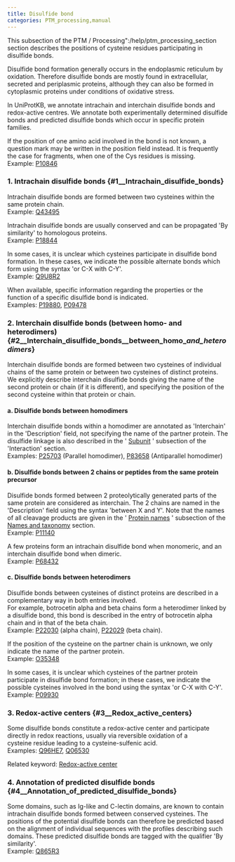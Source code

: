 ```yaml
---
title: Disulfide bond
categories: PTM_processing,manual
---
```


This subsection of the PTM / Processing":/help/ptm\_processing\_section section describes the positions of cysteine residues participating in disulfide bonds.

Disulfide bond formation generally occurs in the endoplasmic reticulum by oxidation. Therefore disulfide bonds are mostly found in extracellular, secreted and periplasmic proteins, although they can also be formed in cytoplasmic proteins under conditions of oxidative stress.

In UniProtKB, we annotate intrachain and interchain disulfide bonds and redox-active centres. We annotate both experimentally determined disulfide bonds and predicted disulfide bonds which occur in specific protein families.

If the position of one amino acid involved in the bond is not known, a question mark may be written in the position field instead. It is frequently the case for fragments, when one of the Cys residues is missing.  
Example: [P10846](https://www.uniprot.org/uniprotkb/P10846#ptm%5Fprocessing)

### 1. Intrachain disulfide bonds {\#1\_\_Intrachain\_disulfide\_bonds}

Intrachain disulfide bonds are formed between two cysteines within the same protein chain.  
Example: [Q43495](https://www.uniprot.org/uniprotkb/Q43495#ptm_processing)

Intrachain disulfide bonds are usually conserved and can be propagated 'By similarity' to homologous proteins.  
Example: [P18844](https://www.uniprot.org/uniprotkb/P18844#ptm%5Fprocessing)

In some cases, it is unclear which cysteines participate in disulfide bond formation. In these cases, we indicate the possible alternate bonds which form using the syntax 'or C-X with C-Y'.  
Example: [Q9U8R2](https://www.uniprot.org/uniprotkb/Q9U8R2#ptm%5Fprocessing)

When available, specific information regarding the properties or the function of a specific disulfide bond is indicated.  
Examples: [P19880](https://www.uniprot.org/uniprotkb/P19880#ptm_processing), [P09478](https://www.uniprot.org/uniprotkb/P09478#ptm_processing)

### 2. Interchain disulfide bonds (between homo- and heterodimers) {\#2\_\_Interchain\_disulfide\_bonds\_\_between\_homo\_*and\_heterodimers*}

Interchain disulfide bonds are formed between two cysteines of individual chains of the same protein or between two cysteines of distinct proteins. We explicitly describe interchain disulfide bonds giving the name of the second protein or chain (if it is different), and specifying the position of the second cysteine within that protein or chain.

#### a. Disulfide bonds between homodimers

Interchain disulfide bonds within a homodimer are annotated as 'Interchain' in the 'Description' field, not specifying the name of the partner protein. The disulfide linkage is also described in the ' [Subunit](https://www.uniprot.org/help/subunit) ' subsection of the 'Interaction' section.  
Examples: [P25703](https://www.uniprot.org/uniprotkb/P25703#ptm_processing) (Parallel homodimer), [P83658](https://www.uniprot.org/uniprotkb/P83658#ptm_processing) (Antiparallel homodimer)

#### b. Disulfide bonds between 2 chains or peptides from the same protein precursor

Disulfide bonds formed between 2 proteolytically generated parts of the same protein are considered as interchain. The 2 chains are named in the 'Description' field using the syntax 'between X and Y'. Note that the names of all cleavage products are given in the ' [Protein names](https://www.uniprot.org/help/protein_names) ' subsection of the [Names and taxonomy](https://www.uniprot.org/help/names%5Fand%5Ftaxonomy%5Fsection) section.  
Example: [P11140](https://www.uniprot.org/uniprotkb/P11140#ptm_processing)

A few proteins form an intrachain disulfide bond when monomeric, and an interchain disulfide bond when dimeric.  
Example: [P68432](https://www.uniprot.org/uniprotkb/P68432#ptm_processing)

#### c. Disulfide bonds between heterodimers

Disulfide bonds between cysteines of distinct proteins are described in a complementary way in both entries involved.  
For example, botrocetin alpha and beta chains form a heterodimer linked by a disulfide bond, this bond is described in the entry of botrocetin alpha chain and in that of the beta chain.  
Example: [P22030](https://www.uniprot.org/uniprotkb/P22030#ptm_processing) (alpha chain), [P22029](https://www.uniprot.org/uniprotkb/P22029#ptm_processing) (beta chain).

If the position of the cysteine on the partner chain is unknown, we only indicate the name of the partner protein.  
Example: [O35348](https://www.uniprot.org/uniprotkb/O35348#ptm_processing)

In some cases, it is unclear which cysteines of the partner protein participate in disulfide bond formation; in these cases, we indicate the possible cysteines involved in the bond using the syntax 'or C-X with C-Y'.  
Example: [P09930](https://www.uniprot.org/uniprotkb/P09930#ptm_processing)

### 3. Redox-active centers {\#3\_\_Redox\_active\_centers}

Some disulfide bonds constitute a redox-active center and participate directly in redox reactions, usually via reversible oxidation of a  
cysteine residue leading to a cysteine-sulfenic acid.  
Examples: [Q96HE7](https://www.uniprot.org/uniprotkb/Q96HE7#ptm_processing), [Q06530](https://www.uniprot.org/uniprotkb/Q06530#ptm_processing)

Related keyword: [Redox-active center](https://www.uniprot.org/keywords/676)

### 4. Annotation of predicted disulfide bonds {\#4\_\_Annotation\_of\_predicted\_disulfide\_bonds}

Some domains, such as Ig-like and C-lectin domains, are known to contain intrachain disulfide bonds formed between conserved cysteines. The positions of the potential disulfide bonds can therefore be predicted based on the alignment of individual sequences with the profiles describing such domains. These predicted disulfide bonds are tagged with the qualifier 'By similarity'.  
Example: [Q865R3](https://www.uniprot.org/uniprotkb/Q865R3#ptm_processing)
